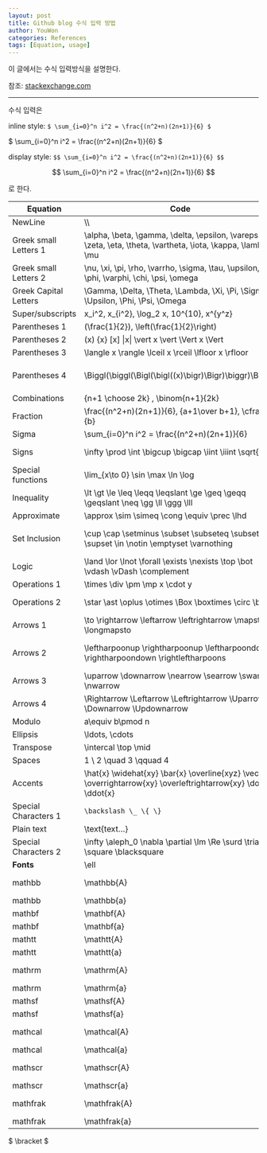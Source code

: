 ```yaml
---
layout: post
title: Github blog 수식 입력 방법
author: YouWon
categories: References
tags: [Equation, usage]
---
```


이 글에서는 수식 입력방식을 설명한다.

참조: [stackexchange.com](https://math.meta.stackexchange.com/questions/5020/mathjax-basic-tutorial-and-quick-reference)

---

수식 입력은

inline style: `$ \sum_{i=0}^n i^2 = \frac{(n^2+n)(2n+1)}{6} $`

$ \sum_{i=0}^n i^2 = \frac{(n^2+n)(2n+1)}{6} $

display style: `$$ \sum_{i=0}^n i^2 = \frac{(n^2+n)(2n+1)}{6} $$`

$$ \sum_{i=0}^n i^2 = \frac{(n^2+n)(2n+1)}{6} $$

로 한다.


Equation          | Code                                                           | Display
-------           | --------                                                       | --------
NewLine           | \\\\                                                             | $ \\ $
Greek small Letters 1    | \alpha, \beta, \gamma, \delta, \epsilon, \varepsilon, \zeta, \eta, \theta, \vartheta,  \iota, \kappa, \lambda, \mu        | $ \alpha, \beta, \gamma, \delta, \epsilon, \varepsilon, \zeta, \eta, \theta, \vartheta, \iota, \kappa, \lambda, \mu $
Greek small Letters 2    | \nu, \xi, \pi, \rho, \varrho, \sigma, \tau, \upsilon, \phi, \varphi, \chi, \psi, \omega   | $ \nu, \xi, \pi, \rho, \varrho, \sigma, \tau, \upsilon, \phi, \varphi, \chi, \psi, \omega $
Greek Capital Letters | \Gamma, \Delta, \Theta, \Lambda, \Xi, \Pi, \Sigma, \Upsilon, \Phi, \Psi, \Omega | $ \Gamma, \Delta, \Theta, \Lambda, \Xi, \Pi, \Sigma, \Upsilon, \Phi, \Psi, \Omega $
Super/subscripts  | x_i^2, x_{i^2}, \log_2 x, 10^{10}, x^{y^z}                     | $ x_i^2, x_{i^2}, \log_2 x, 10^{10}, x^{y^z} $
Parentheses 1     | (\frac{1}{2}), \left(\frac{1}{2}\right)                        | $ (\frac{1}{2}), \left(\frac{1}{2}\right) $
Parentheses 2     | (x) {x} [x] \|x\| \vert x \vert \Vert x \Vert                  | $ (x) {x} [x] \|x\| \vert x \vert \Vert x \Vert $
Parentheses 3     | \langle x \rangle \lceil x \rceil \lfloor x \rfloor            | $ \langle x \rangle \lceil x \rceil \lfloor x \rfloor $
Parentheses 4     | \Biggl(\biggl(\Bigl(\bigl((x)\bigr)\Bigr)\biggr)\Biggr)        | $ \Biggl(\biggl(\Bigl(\bigl((x)\bigr)\Bigr)\biggr)\Biggr) $
Combinations      | {n+1 \choose 2k} , \binom{n+1}{2k}                             | $ {n+1 \choose 2k} , \binom{n+1}{2k} $
Fraction          | \frac{(n^2+n)(2n+1)}{6}, {a+1\over b+1}, \cfrac{a}{b}          | $ \frac{(n^2+n)(2n+1)}{6}, {a+1\over b+1}, \cfrac{a}{b} $
Sigma             | \sum_{i=0}^n i^2 = \frac{(n^2+n)(2n+1)}{6}                     | $ \sum_{i=0}^n i^2 = \frac{(n^2+n)(2n+1)}{6} $
Signs             | \infty \prod \int \bigcup \bigcap \iint \iiint \sqrt{x}        | $ \infty \prod \int \bigcup \bigcap \iint \iiint \sqrt{x} $
Special functions | \lim_{x\to 0} \sin \max \ln \log                        | $ \lim_{x\to 0} \sin \max \ln \log $
Inequality        | \lt \gt \le \leq \leqq \leqslant \ge \geq \geqq \geqslant \neq \gg \ll \ggg \lll  | $ \lt \gt \le \leq \leqq \leqslant \ge \geq \geqq \geqslant \neq \gg \ll \ggg \lll  $
Approximate       | \approx \sim \simeq \cong \equiv \prec \lhd                    | $ \approx \sim \simeq \cong \equiv \prec \lhd $
Set Inclusion     | \cup \cap \setminus \subset \subseteq \subsetneq \supset \in \notin \emptyset \varnothing | $ \cup \cap \setminus \subset \subseteq \subsetneq \supset \in \notin \emptyset \varnothing $
Logic             | \land \lor \lnot \forall \exists \nexists \top \bot \vdash \vDash \complement       | $ \land \lor \lnot \forall \exists \nexists \top \bot \vdash \vDash \complement $
Operations 1      | \times \div \pm \mp x \cdot y                                  | $ \times \div \pm \mp x \cdot y $
Operations 2      | \star \ast \oplus \otimes \Box \boxtimes \circ \bullet                                | $ \star \ast \oplus \otimes \Box \boxtimes \circ \bullet $
Arrows 1          | \to \rightarrow \leftarrow \leftrightarrow   \mapsto \longmapsto   | $ \to \rightarrow \leftarrow \leftrightarrow   \mapsto \longmapsto $
Arrows 2          | \leftharpoonup \rightharpoonup \leftharpoondown \rightharpoondown \rightleftharpoons   | $ \leftharpoonup \rightharpoonup \leftharpoondown \rightharpoondown \rightleftharpoons  $
Arrows 3          | \uparrow \downarrow \nearrow \searrow \swarrow \nwarrow     | $ \uparrow \downarrow \nearrow \searrow \swarrow \nwarrow  $
Arrows 4          | \Rightarrow \Leftarrow \Leftrightarrow \Uparrow \Downarrow \Updownarrow  | $ \Rightarrow \Leftarrow \Leftrightarrow \Uparrow \Downarrow \Updownarrow $
Modulo            | a\equiv b\pmod n                                               | $ a\equiv b\pmod n $
Ellipsis          | \ldots, \cdots                                                 | $ \ldots, \cdots $
Transpose         | \intercal \top \mid  | $ \intercal \top \mid $
Spaces            | 1 \ 2 \quad 3 \qquad 4                                         | $ 1 \ 2 \quad 3 \qquad 4 $
Accents           | \hat{x} \widehat{xy} \bar{x} \overline{xyz} \vec{x} \overrightarrow{xy} \overleftrightarrow{xy} \dot{x} \ddot{x} | $ \hat{x} \widehat{xy} \bar{x} \overline{xyz} \vec{x} \overrightarrow{xy} \overleftrightarrow{xy} \dot{x} \ddot{x} $
Special Characters 1| `\backslash \_ \{ \}`                                                     | $\backslash$ _ { } 
Plain text        | \text{text…}                                                       | $ \text{text…} $
Special Characters 2 | \infty \aleph_0 \nabla \partial \Im \Re \surd \triangle \square \blacksquare   | $ \infty \aleph_0 \nabla \partial \Im \Re \surd \triangle \square \blacksquare $
**Fonts**         | \ell  | $ \ell $
mathbb            | \mathbb{A}      | $ \mathbb{ABCDEFGHIJKLMNOPQRSTUVWXYZ} $
mathbb            | \mathbb{a}      | $ \mathbb{abcdefghijklmnopqrstuvwxyz} $
mathbf            | \mathbf{A}      | $ \mathbf{ABCDEFGHIJKLMNOPQRSTUVWXYZ} $
mathbf            | \mathbf{a}      | $ \mathbf{abcdefghijklmnopqrstuvwxyz} $
mathtt            | \mathtt{A}      | $ \mathtt{ABCDEFGHIJKLMNOPQRSTUVWXYZ} $
mathtt            | \mathtt{a}      | $ \mathtt{abcdefghijklmnopqrstuvwxyz} $
mathrm            | \mathrm{A}      | $ \mathrm{ABCDEFGHIJKLMNOPQRSTUVWXYZ} $
mathrm            | \mathrm{a}      | $ \mathrm{abcdefghijklmnopqrstuvwxyz} $
mathsf            | \mathsf{A}      | $ \mathsf{ABCDEFGHIJKLMNOPQRSTUVWXYZ} $
mathsf            | \mathsf{a}      | $ \mathsf{abcdefghijklmnopqrstuvwxyz} $
mathcal           | \mathcal{A}     | $ \mathcal{ABCDEFGHIJKLMNOPQRSTUVWXYZ} $
mathcal           | \mathcal{a}     | $ \mathcal{abcdefghijklmnopqrstuvwxyz} $
mathscr           | \mathscr{A}     | $ \mathscr{ABCDEFGHIJKLMNOPQRSTUVWXYZ} $
mathscr           | \mathscr{a}     | $ \mathscr{abcdefghijklmnopqrstuvwxyz} $
mathfrak          | \mathfrak{A}    | $ \mathfrak{ABCDEFGHIJKLMNOPQRSTUVWXYZ} $
mathfrak          | \mathfrak{a}    | $ \mathfrak{abcdefghijklmnopqrstuvwxyz} $


$ \bracket $